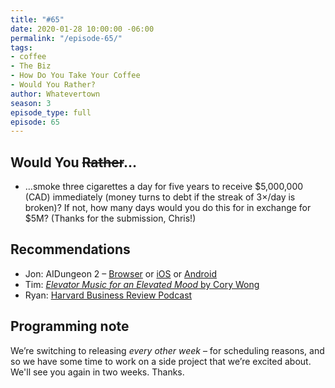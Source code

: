 ```yaml
---
title: "#65"
date: 2020-01-28 10:00:00 -06:00
permalink: "/episode-65/"
tags:
- coffee
- The Biz
- How Do You Take Your Coffee
- Would You Rather?
author: Whatevertown
season: 3
episode_type: full
episode: 65
---
```


## Would You ~~Rather~~…
- …smoke three cigarettes a day for five years to receive $5,000,000 (CAD) immediately (money turns to debt if the streak of 3×/day is broken)? If not, how many days would you do this for in exchange for $5M? (Thanks for the submission, Chris!)

## Recommendations
- Jon: AIDungeon 2 – [Browser](https://play.aidungeon.io/) or [iOS](https://apps.apple.com/us/app/ai-dungeon/id1491268416) or [Android](https://play.google.com/store/apps/details?id=com.aidungeon)
- Tim: [*Elevator Music for an Elevated Mood* by Cory Wong](https://open.spotify.com/album/1LL5VZdY7CBXScXB0oQ4tB?si=yPeTKryMRIeicDY7d_1kEg)
- Ryan: [Harvard Business Review Podcast](https://hbr.org/2018/01/podcast-ideacast)

## Programming note
We’re switching to releasing _every other week_ – for scheduling reasons, and so we have some time to work on a side project that we’re excited about. We'll see you again in two weeks. Thanks.